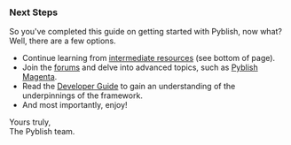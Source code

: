 ### Next Steps

So you've completed this guide on getting started with Pyblish, now what? Well, there are a few options.

- Continue learning from [intermediate resources](http://learn.pyblish.com) (see bottom of page).
- Join the [forums](http://forums.pyblish.com/) and delve into advanced topics, such as [Pyblish Magenta](http://forums.pyblish.com/t/pyblish-magenta/79).
- Read the [Developer Guide](https://pyblish.gitbooks.io/developer-guide/content/) to gain an understanding of the underpinnings of the framework.
- And most importantly, enjoy!

Yours truly,<br>
The Pyblish team.